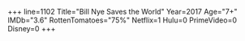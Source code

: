 +++
line=1102
Title="Bill Nye Saves the World"
Year=2017
Age="7+"
IMDb="3.6"
RottenTomatoes="75%"
Netflix=1
Hulu=0
PrimeVideo=0
Disney=0
+++

